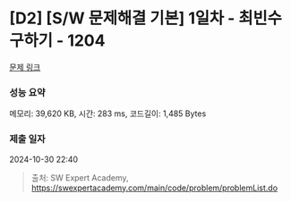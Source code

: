 # [D2] [S/W 문제해결 기본] 1일차 - 최빈수 구하기 - 1204 

[문제 링크](https://swexpertacademy.com/main/code/problem/problemDetail.do?contestProbId=AV13zo1KAAACFAYh) 

### 성능 요약

메모리: 39,620 KB, 시간: 283 ms, 코드길이: 1,485 Bytes

### 제출 일자

2024-10-30 22:40



> 출처: SW Expert Academy, https://swexpertacademy.com/main/code/problem/problemList.do